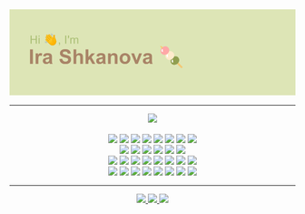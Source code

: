 <div align='center'>

  <img src='https://github.com/miarexy/miarexy/blob/main/header.png'>
  <hr>
  
  <img src='https://www.codewars.com/users/miarexy/badges/large'>
  <br><br>
  
  <img src='https://img.shields.io/badge/HTML5-20232a?style=for-the-badge&logo=html5&logoColor=E34F26'>
  <img src='https://img.shields.io/badge/CSS3-20232a?style=for-the-badge&logo=css3&logoColor=1572B6'>
  <img src='https://img.shields.io/badge/JavaScript-20232a?style=for-the-badge&logo=javascript&logoColor=F7DF1E'>
  <img src='https://img.shields.io/badge/Node-20232a?style=for-the-badge&logo=node.js&logoColor=43853D'>
  <img src='https://img.shields.io/badge/npm-20232a?style=for-the-badge&logo=npm&logoColor=CC6699'>
  <img src='https://img.shields.io/badge/Jest-20232a?style=for-the-badge&logo=Jest&logoColor=white'>
  <img src='https://img.shields.io/badge/eslint-20232a?style=for-the-badge&logo=eslint&logoColor=3A33D1'>
  <img src='https://img.shields.io/badge/prettier-20232a?style=for-the-badge&logo=prettier&logoColor=F7BA3E'>
  <br>
  
  <img src='https://img.shields.io/badge/Figma-20232a?style=for-the-badge&logo=figma&logoColor=white'>
  <img src='https://img.shields.io/badge/Adobe%20XD-20232a?style=for-the-badge&logo=Adobe%20XD&logoColor=#FF61F6'>
  <img src='https://img.shields.io/badge/Sass-20232a?style=for-the-badge&logo=sass&logoColor=CC6699'>
  <img src='https://img.shields.io/badge/Bootstrap-20232a?style=for-the-badge&logo=bootstrap&logoColor=563D7C'>
  <img src='https://img.shields.io/badge/Reactstrap-20232a?style=for-the-badge&logo=react&logoColor=white'>
  <img src='https://img.shields.io/badge/Material%20UI-20232a?style=for-the-badge&logo=mui&logoColor=0081CB'>
  <br>
  
  <img src='https://img.shields.io/badge/Babel-20232a?style=for-the-badge&logo=Babel&logoColor=#f9dd3e'>
  <img src='https://img.shields.io/badge/Webpack-20232a?style=for-the-badge&logo=Webpack&logoColor=#1c78c1'>
  <img src='https://img.shields.io/badge/Postgres-20232a?style=for-the-badge&logo=postgresql&logoColor=316192'>
  <img src='https://img.shields.io/badge/Sequelize-20232a?style=for-the-badge&logo=Sequelize&logoColor=52B0E7'>
  <img src='https://img.shields.io/badge/Express-20232a?style=for-the-badge&logo=Express&logoColor=#90c53f'>
  <img src='https://img.shields.io/badge/React-20232a?style=for-the-badge&logo=react&logoColor=61DAFB'>
  <img src='https://img.shields.io/badge/Redux-20232a?style=for-the-badge&logo=redux&logoColor=593D88'>
  <img src='https://img.shields.io/badge/Docker-20232a?style=for-the-badge&logo=docker&logoColor=2496ee'>
  <br>
  
  <img src='https://img.shields.io/badge/Ubuntu-20232a?style=for-the-badge&logo=ubuntu&logoColor=E95420'>
  <img src='https://img.shields.io/badge/Windows-20232a?style=for-the-badge&logo=windows&logoColor=0078D6'>
  <img src='https://img.shields.io/badge/VS_Code-20232a?style=for-the-badge&logo=visual%20studio%20code&logoColor=0078D4'>
  <img src='https://img.shields.io/badge/Chrome-20232a?style=for-the-badge&logo=Google-chrome&logoColor=4285F4'>  
  <img src='https://img.shields.io/badge/GIT-20232a?style=for-the-badge&logo=git&logoColor=E44C30'>
  <img src='https://img.shields.io/badge/GitHub-20232a?style=for-the-badge&logo=github&logoColor=white'>
  <img src='https://img.shields.io/badge/Notion-20232a?style=for-the-badge&logo=notion&logoColor=white'>
  <img src='https://img.shields.io/badge/Slack-20232a?style=for-the-badge&logo=slack&logoColor=4A154B'>
  <hr>
  
  <a href='mailto:miarexy@yandex.ru'>
    <img src='https://cdn-icons-png.flaticon.com/512/2875/2875394.png' width='40'>  
  </a>
  
  <a href='https://t.me/miarexy'>
    <img src='https://cdn-icons-png.flaticon.com/512/408/408737.png' width='40'>  
  </a>
  
  <a href='https://vk.com/miarexy'>
    <img src='https://cdn-icons-png.flaticon.com/512/725/725288.png' width='40'>  
  </a>
  
</div>
